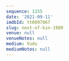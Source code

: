 ```yaml
---
sequence: 1155
date: '2021-09-11'
imdbId: tt0097967
slug: next-of-kin-1989
venue: null
venueNotes: null
medium: Vudu
mediumNotes: null
---
```


